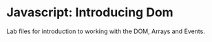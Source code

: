 # Javascript: Introducing Dom

Lab files for introduction to working with the DOM, Arrays and Events.
